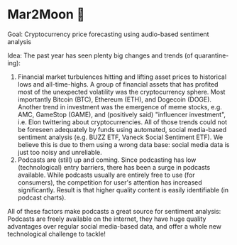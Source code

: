 # Mar2Moon :rocket:

Goal: Cryptocurrency price forecasting using audio-based sentiment analysis

Idea: 
The past year has seen plenty big changes and trends (of quarantine-ing): 
1. Financial market turbulences hitting and lifting asset prices to historical lows and all-time-highs. A group of financial assets that has profited most of the unexpected volatility was the cryptocurrency sphere. Most importantly Bitcoin (BTC), Ethereum (ETH), and Dogecoin (DOGE). Another trend in investment was the emergence of meme stocks, e.g. AMC, GameStop (GAME), and (positively said) "influencer investment", i.e. Elon twittering about cryptocurrencies. 
All of those trends could not be foreseen adequately by funds using automated, social media-based sentiment analysis (e.g. BUZZ ETF, Vaneck Social Sentiment ETF). We believe this is due to them using a wrong data base: social media data is just too noisy and unreliable. 
2. Podcasts are (still) up and coming. Since podcasting has low (technological) entry barriers, there has been a surge in podcasts available. While podcasts usually are entirely free to use (for consumers), the competition for user's attention has increased significantly. Result is that higher quality content is easily identifiable (in podcast charts). 


All of these factors make podcasts a great source for sentiment analysis: 
Podcasts are freely available on the internet, they have huge quality advantages over regular social media-based data, and offer a whole new technological challenge to tackle!
